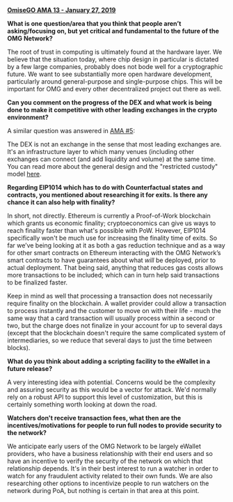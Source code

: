 **[OmiseGO AMA 13 - January 27, 2019](https://www.reddit.com/r/omise_go/comments/ahtf13/omisego_ama_13_january_27_2019/)**

**What is one question/area that you think that people aren’t asking/focusing on, but yet critical and fundamental to the future of the OMG Network?**

The root of trust in computing is ultimately found at the hardware layer. We believe that the situation today, where chip design in particular is dictated by a few large companies, probably does not bode well for a cryptographic future. We want to see substantially more open hardware development, particularly around general-purpose and single-purpose chips. This will be important for OMG and every other decentralized project out there as well.

**Can you comment on the progress of the DEX and what work is being done to make it competitive with other leading exchanges in the crypto environment?**

A similar question was answered in [AMA #5](https://www.reddit.com/r/omise_go/comments/9wbfxe/omisego_ama_5_november_12_2018/e9y0q1r):

The DEX is not an exchange in the sense that most leading exchanges are. It's an infrastructure layer to which many venues (including other exchanges can connect (and add liquidity and volume) at the same time. You can read more about the general design and the "restricted custody" model [here](https://blog.omisego.network/omg-dex-update-6245812a7b2d).

**Regarding EIP1014 which has to do with Counterfactual states and contracts, you mentioned about researching it for exits. Is there any chance it can also help with finality?**

In short, not directly. Ethereum is currently a Proof-of-Work blockchain which grants us economic finality; cryptoeconomics can give us ways to reach finality faster than what's possible with PoW. However, EIP1014 specifically won't be much use for increasing the finality time of exits. So far we’ve being looking at it as both a gas reduction technique and as a way for other smart contracts on Ethereum interacting with the OMG Network’s smart contracts to have guarantees about what *will* be deployed, prior to actual deployment. That being said, anything that reduces gas costs allows more transactions to be included; which can in turn help said transactions to be finalized faster.

Keep in mind as well that processing a transaction does not necessarily require finality on the blockchain. A wallet provider could allow a transaction to process instantly and the customer to move on with their life - much the same way that a card transaction will usually process within a second or two, but the charge does not finalize in your account for up to several days (except that the blockchain doesn't require the same complicated system of intermediaries, so we reduce that several days to just the time between blocks).

**What do you think about adding a scripting facility to the eWallet in a future release?**

A very interesting idea with potential. Concerns would be the complexity and assuring security as this would be a vector for attack. We'd normally rely on a robust API to support this level of customization, but this is certainly something worth looking at down the road.

**Watchers don't receive transaction fees, what then are the incentives/motivations for people to run full nodes to provide security to the network?**

We anticipate early users of the OMG Network to be largely eWallet providers, who have a business relationship with their end users and so have an incentive to verify the security of the network on which that relationship depends. It's in their best interest to run a watcher in order to watch for any fraudulent activity related to their own funds. We are also researching other options to incentivize people to run watchers on the network during PoA, but nothing is certain in that area at this point.
